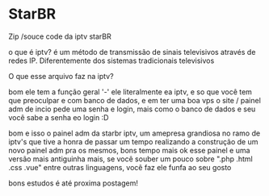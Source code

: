 # StarBR
  
Zip /souce code da iptv starBR


o que é iptv?
é um método de transmissão de sinais televisivos através de redes IP. Diferentemente dos sistemas tradicionais televisivos
 
O que esse arquivo faz na iptv?

bom ele tem a função geral '-' ele literalmente ea iptv, e so que você tem que preoculpar e com banco de dados, e em ter uma boa vps
o site / painel adm de incio pede uma senha e login, mais como o banco de dados e seu você sabe a senha eo login :D
 
bom e isso o painel adm da starbr iptv, um amepresa grandiosa no ramo de iptv's que tive a honra de passar um tempo realizando a construção de um novo painel adm pra os mesmos, bons tempo mais ok esse painel e uma versão mais antiguinha mais, se você souber um pouco sobre ".php .html .css .vue" entre outras linguagens, você faz ele funfa ao seu gosto

bons estudos é até proxima postagem!  

  
